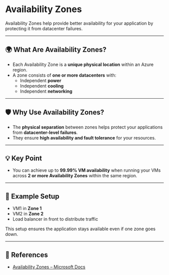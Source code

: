 # Availability Zones

Availability Zones help provide better availability for your application by protecting it from datacenter failures.

---

## 🌍 What Are Availability Zones?

- Each Availability Zone is a **unique physical location** within an Azure region.
- A zone consists of **one or more datacenters** with:
  - Independent **power**
  - Independent **cooling**
  - Independent **networking**

---

## 🛡️ Why Use Availability Zones?

- The **physical separation** between zones helps protect your applications from **datacenter-level failures**.
- They ensure **high availability and fault tolerance** for your resources.

---

## 💡 Key Point

- You can achieve up to **99.99% VM availability** when running your VMs across **2 or more Availability Zones** within the same region.

---

## 📌 Example Setup

- VM1 in **Zone 1**
- VM2 in **Zone 2**
- Load balancer in front to distribute traffic

This setup ensures the application stays available even if one zone goes down.

---

## 🔗 References

- [Availability Zones – Microsoft Docs](https://learn.microsoft.com/en-us/azure/availability-zones/az-overview)
